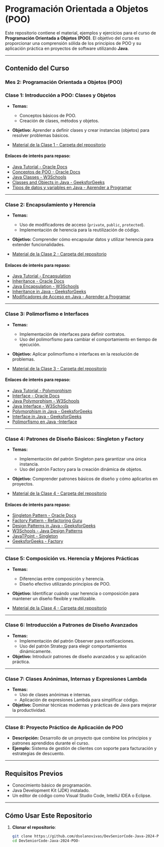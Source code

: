 # Programación Orientada a Objetos (POO)

Este repositorio contiene el material, ejemplos y ejercicios para el curso de **Programación Orientada a Objetos (POO)**. El objetivo del curso es proporcionar una comprensión sólida de los principios de POO y su aplicación práctica en proyectos de software utilizando **Java**.

---

## **Contenido del Curso**

### **Mes 2: Programación Orientada a Objetos (POO)**

### **Clase 1: Introducción a POO: Clases y Objetos**
- **Temas:**
  - Conceptos básicos de POO.
  - Creación de clases, métodos y objetos.
- **Objetivo:** Aprender a definir clases y crear instancias (objetos) para resolver problemas básicos.

- [Material de la Clase 1 - Carpeta del repositorio](https://github.com/dsolanovivas/DevSeniorCode-Java-2024-POO-/tree/main/Clase_01)

#### **Enlaces de interés para repaso:**
- [Java Tutorial - Oracle Docs](https://docs.oracle.com/javase/tutorial/java/index.html)
- [Conceptos de POO - Oracle Docs](https://docs.oracle.com/javase/tutorial/java/concepts/index.html)
- [Java Classes - W3Schools](https://www.w3schools.com/java/java_classes.asp)
- [Classes and Objects in Java - GeeksforGeeks](https://www.geeksforgeeks.org/classes-objects-java/)
- [Tipos de datos y variables en Java - Aprender a Programar](https://www.aprenderaprogramar.com/index.php?option=com_content&view=article&id=419:tipos-de-datos-java-tipos-primitivos-int-boolean-y-objeto-string-array-o-arreglo-variables-cu00621b&catid=68&Itemid=188)

---

### **Clase 2: Encapsulamiento y Herencia**
- **Temas:**
  - Uso de modificadores de acceso (`private`, `public`, `protected`).
  - Implementación de herencia para la reutilización de código.
- **Objetivo:** Comprender cómo encapsular datos y utilizar herencia para extender funcionalidades.

- [Material de la Clase 2 - Carpeta del repositorio](https://github.com/dsolanovivas/DevSeniorCode-Java-2024-POO-/tree/main/Clase_02)

#### **Enlaces de interés para repaso:**
- [Java Tutorial - Encapsulation](https://docs.oracle.com/javase/tutorial/java/javaOO/accesscontrol.html)
- [Inheritance - Oracle Docs](https://docs.oracle.com/javase/tutorial/java/IandI/subclasses.html)
- [Java Encapsulation - W3Schools](https://www.w3schools.com/java/java_encapsulation.asp)
- [Inheritance in Java - GeeksforGeeks](https://www.geeksforgeeks.org/inheritance-in-java/)
- [Modificadores de Acceso en Java - Aprender a Programar](https://www.programarya.com/Cursos/Java/Modificadores-de-Acceso)

---

### **Clase 3: Polimorfismo e Interfaces**
- **Temas:**
  - Implementación de interfaces para definir contratos.
  - Uso del polimorfismo para cambiar el comportamiento en tiempo de ejecución.
- **Objetivo:** Aplicar polimorfismo e interfaces en la resolución de problemas.
  
- [Material de la Clase 3 - Carpeta del repositorio](https://github.com/dsolanovivas/DevSeniorCode-Java-2024-POO-/tree/main/Clase_03)

#### **Enlaces de interés para repaso:**
- [Java Tutorial - Polymorphism](https://docs.oracle.com/javase/tutorial/java/IandI/polymorphism.html)
- [Interface - Oracle Docs](https://docs.oracle.com/javase/tutorial/java/IandI/createinterface.html)
- [Java Polymorphism - W3Schools](https://www.w3schools.com/java/java_polymorphism.asp)
- [Java Interface - W3Schools](https://www.w3schools.com/java/java_interface.asp)
- [Polymorphism in Java - GeeksforGeeks](https://www.geeksforgeeks.org/polymorphism-in-java/)
- [Interface in Java - GeeksforGeeks](https://www.geeksforgeeks.org/interfaces-in-java/)
- [Polimorfismo en Java -Interface](https://jarroba.com/polimorfismo-en-java-interface-parte-ii-con-ejemplos/)

---

### **Clase 4: Patrones de Diseño Básicos: Singleton y Factory**
- **Temas:**
  - Implementación del patrón Singleton para garantizar una única instancia.
  - Uso del patrón Factory para la creación dinámica de objetos.
- **Objetivo:** Comprender patrones básicos de diseño y cómo aplicarlos en proyectos.
  
- [Material de la Clase 4 - Carpeta del repositorio](https://github.com/dsolanovivas/DevSeniorCode-Java-2024-POO-/tree/main/Clase_04)

#### **Enlaces de interés para repaso:**
- [Singleton Pattern - Oracle Docs](https://docs.oracle.com/javase/tutorial/java/javaOO/nested.html)
- [Factory Pattern - Refactoring Guru](https://refactoring.guru/es/design-patterns/factory-method)
- [Design Patterns in Java - GeeksforGeeks](https://www.geeksforgeeks.org/java-design-patterns/)
- [W3Schools - Java Design Patterns](https://www.w3schools.blog/java-design-patterns-tutorial-with-examples)
- [JavaTPoint - Singleton](https://www.javatpoint.com/singleton-design-pattern-in-java)
- [GeeksforGeeks - Factory](https://www.geeksforgeeks.org/factory-method-for-designing-pattern/)

---

### **Clase 5: Composición vs. Herencia y Mejores Prácticas**
- **Temas:**
  - Diferencias entre composición y herencia.
  - Diseño efectivo utilizando principios de POO.
- **Objetivo:** Identificar cuándo usar herencia o composición para mantener un diseño flexible y reutilizable.

- [Material de la Clase 4 - Carpeta del repositorio](https://github.com/dsolanovivas/DevSeniorCode-Java-2024-POO-/tree/main/Clase_05)

---

### **Clase 6: Introducción a Patrones de Diseño Avanzados**
- **Temas:**
  - Implementación del patrón Observer para notificaciones.
  - Uso del patrón Strategy para elegir comportamientos dinámicamente.
- **Objetivo:** Introducir patrones de diseño avanzados y su aplicación práctica.

---

### **Clase 7: Clases Anónimas, Internas y Expresiones Lambda**
- **Temas:**
  - Uso de clases anónimas e internas.
  - Aplicación de expresiones Lambda para simplificar código.
- **Objetivo:** Dominar técnicas modernas y prácticas de Java para mejorar la productividad.

---

### **Clase 8: Proyecto Práctico de Aplicación de POO**
- **Descripción:** Desarrollo de un proyecto que combine los principios y patrones aprendidos durante el curso.
- **Ejemplo:** Sistema de gestión de clientes con soporte para facturación y estrategias de descuento.

---

## **Requisitos Previos**
- Conocimiento básico de programación.
- Java Development Kit (JDK) instalado.
- Un editor de código como Visual Studio Code, IntelliJ IDEA o Eclipse.

---

## **Cómo Usar Este Repositorio**
1. **Clonar el repositorio**:
   ```bash
   git clone https://github.com/dsolanovivas/DevSeniorCode-Java-2024-POO-
   cd DevSeniorCode-Java-2024-POO-